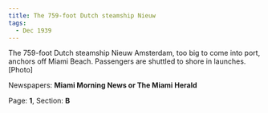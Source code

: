 ```yaml
---  
title: The 759-foot Dutch steamship Nieuw  
tags:  
  - Dec 1939  
---  
```

  
The 759-foot Dutch steamship Nieuw Amsterdam, too big to come into port, anchors off Miami Beach. Passengers are shuttled to shore in launches. [Photo]  
  
Newspapers: **Miami Morning News or The Miami Herald**  
  
Page: **1**, Section: **B** 
